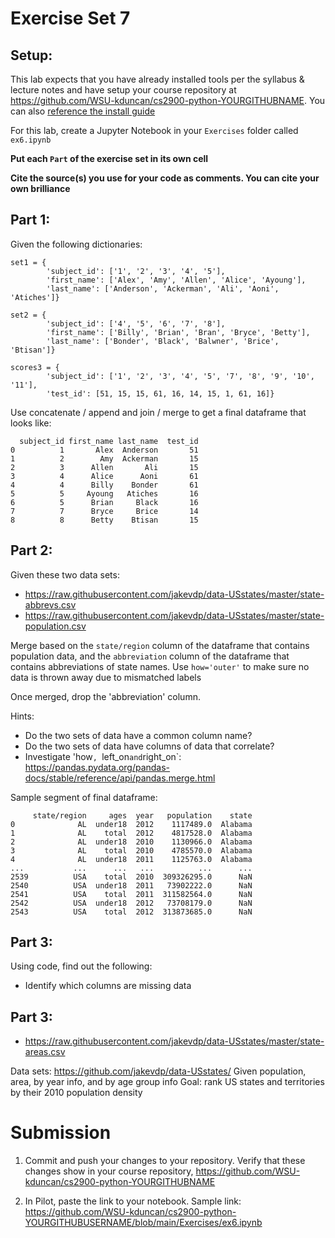 # Exercise Set 7

## Setup:

This lab expects that you have already installed tools per the syllabus & lecture notes and have setup your course repository at https://github.com/WSU-kduncan/cs2900-python-YOURGITHUBNAME.  You can also [reference the install guide](https://github.com/pattonsgirl/SU2021-CS2900#Software)

For this lab, create a Jupyter Notebook in your `Exercises` folder called `ex6.ipynb`

**Put each `Part` of the exercise set in its own cell**

**Cite the source(s) you use for your code as comments.  You can cite your own brilliance**

## Part 1:


Given the following dictionaries: 
```
set1 = {
        'subject_id': ['1', '2', '3', '4', '5'],
        'first_name': ['Alex', 'Amy', 'Allen', 'Alice', 'Ayoung'], 
        'last_name': ['Anderson', 'Ackerman', 'Ali', 'Aoni', 'Atiches']}

set2 = {
        'subject_id': ['4', '5', '6', '7', '8'],
        'first_name': ['Billy', 'Brian', 'Bran', 'Bryce', 'Betty'], 
        'last_name': ['Bonder', 'Black', 'Balwner', 'Brice', 'Btisan']}

scores3 = {
        'subject_id': ['1', '2', '3', '4', '5', '7', '8', '9', '10', '11'],
        'test_id': [51, 15, 15, 61, 16, 14, 15, 1, 61, 16]}
```

Use concatenate / append and join / merge to get a final dataframe that looks like:
```
  subject_id first_name last_name  test_id
0          1       Alex  Anderson       51
1          2        Amy  Ackerman       15
2          3      Allen       Ali       15
3          4      Alice      Aoni       61
4          4      Billy    Bonder       61
5          5     Ayoung   Atiches       16
6          5      Brian     Black       16
7          7      Bryce     Brice       14
8          8      Betty    Btisan       15

```

## Part 2: 

Given these two data sets:
- https://raw.githubusercontent.com/jakevdp/data-USstates/master/state-abbrevs.csv
- https://raw.githubusercontent.com/jakevdp/data-USstates/master/state-population.csv

Merge based on the `state/region` column of the dataframe that contains population data, and the `abbreviation` column of the dataframe that contains abbreviations of state names. Use `how='outer'` to make sure no data is thrown away due to mismatched labels

Once merged, drop the 'abbreviation' column.

Hints:
- Do the two sets of data have a common column name?
- Do the two sets of data have columns of data that correlate?
- Investigate 'how`, `left_on` and `right_on`: https://pandas.pydata.org/pandas-docs/stable/reference/api/pandas.merge.html

Sample segment of final dataframe:
```
     state/region     ages  year   population    state
0              AL  under18  2012    1117489.0  Alabama
1              AL    total  2012    4817528.0  Alabama
2              AL  under18  2010    1130966.0  Alabama
3              AL    total  2010    4785570.0  Alabama
4              AL  under18  2011    1125763.0  Alabama
...           ...      ...   ...          ...      ...
2539          USA    total  2010  309326295.0      NaN
2540          USA  under18  2011   73902222.0      NaN
2541          USA    total  2011  311582564.0      NaN
2542          USA  under18  2012   73708179.0      NaN
2543          USA    total  2012  313873685.0      NaN
```

## Part 3: 

Using code, find out the following:
- Identify which columns are missing data

## Part 3:
- https://raw.githubusercontent.com/jakevdp/data-USstates/master/state-areas.csv

Data sets: https://github.com/jakevdp/data-USstates/
Given population, area, by year info, and by age group info
Goal: rank US states and territories by their 2010 population density


# Submission

1. Commit and push your changes to your repository.  Verify that these changes show in your course repository, https://github.com/WSU-kduncan/cs2900-python-YOURGITHUBNAME

2. In Pilot, paste the link to your notebook.  Sample link: https://github.com/WSU-kduncan/cs2900-python-YOURGITHUBUSERNAME/blob/main/Exercises/ex6.ipynb